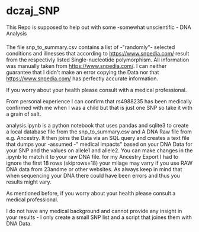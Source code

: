 # dczaj_SNP
This Repo is supposed to help out with some -somewhat unscientific - DNA Analysis

####

The file snp_to_summary.csv contains a list of -"randomly"- selected conditions and illnesses that according to https://www.snpedia.com/ result from the respectivly listed Single-nucleotide polymorphism. All information was manually taken from https://www.snpedia.com/. I can neither guarantee that I didn't make an error copying the Data nor that https://www.snpedia.com/ has perfectly accurate information.

If you worry about your health please consult with a medical professional.

From personal experience I can confirm that rs4988235 has been medically confirmed with me when I was a child but that is just one SNP so take it with a grain of salt.


analysis.ipynb is a python notebook that uses pandas and sqlite3 to create a local database file from the snp_to_summary.csv and A DNA Raw file from e.g. Ancestry. It then joins the Data via an SQL query and creates a text file that dumps your -assumed -" medical impacts" based on your DNA Data for your SNP and the values on allele1 and allele2.
You can make changes in the .ipynb to match it to your raw DNA file. for my Ancestry Export I had to ignore the first 18 rows (skiprows=18) your milage may varry if you use RAW DNA data from 23andme or other websites.
As always keep in mind that when sequencing your DNA there could have been errors and thus you results might vary.

As mentioned before, if you worry about your health please consult a medical professional.

I do not have any medical background and cannot provide any insight in your results - I only create a small SNP list and a script that joines them with DNA Data.
